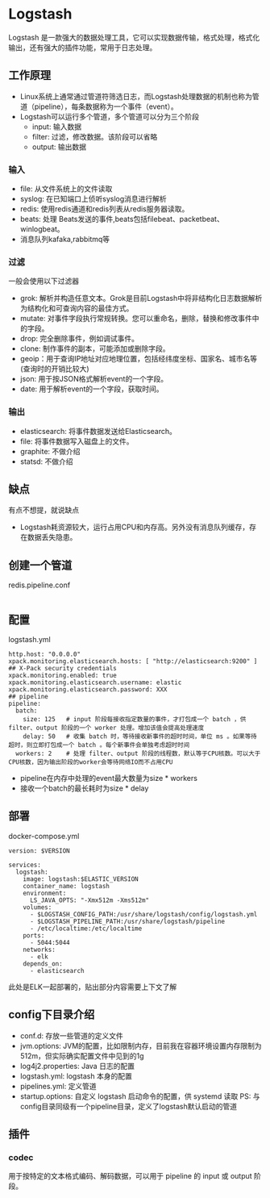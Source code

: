 # Logstash
Logstash 是一款强大的数据处理工具，它可以实现数据传输，格式处理，格式化输出，还有强大的插件功能，常用于日志处理。

## 工作原理
* Linux系统上通常通过管道符筛选日志，而Logstash处理数据的机制也称为管道（pipeline），每条数据称为一个事件（event）。
* Logstash可以运行多个管道，多个管道可以分为三个阶段
  * input: 输入数据
  * filter: 过滤，修改数据。该阶段可以省略
  * output: 输出数据

### 输入
* file: 从文件系统上的文件读取
* syslog: 在已知端口上侦听syslog消息进行解析
* redis: 使用redis通道和redis列表从redis服务器读取。
* beats: 处理 Beats发送的事件,beats包括filebeat、packetbeat、winlogbeat。
* 消息队列kafaka,rabbitmq等
  
### 过滤
一般会使用以下过滤器
* grok: 解析并构造任意文本。Grok是目前Logstash中将非结构化日志数据解析为结构化和可查询内容的最佳方式。
* mutate: 对事件字段执行常规转换。您可以重命名，删除，替换和修改事件中的字段。
* drop: 完全删除事件，例如调试事件。
* clone: 制作事件的副本，可能添加或删除字段。
* geoip：用于查询IP地址对应地理位置，包括经纬度坐标、国家名、城市名等(查询时的开销比较大)
* json: 用于按JSON格式解析event的一个字段。
* date: 用于解析event的一个字段，获取时间。
### 输出
* elasticsearch: 将事件数据发送给Elasticsearch。
* file: 将事件数据写入磁盘上的文件。
* graphite: 不做介绍
* statsd: 不做介绍
  
## 缺点
有点不想提，就说缺点
* Logstash耗资源较大，运行占用CPU和内存高。另外没有消息队列缓存，存在数据丢失隐患。

## 创建一个管道
redis.pipeline.conf
```

```

## 配置
logstash.yml
```
http.host: "0.0.0.0"
xpack.monitoring.elasticsearch.hosts: [ "http://elasticsearch:9200" ]
## X-Pack security credentials
xpack.monitoring.enabled: true
xpack.monitoring.elasticsearch.username: elastic
xpack.monitoring.elasticsearch.password: XXX
## pipeline
pipeline:
  batch:
    size: 125   # input 阶段每接收指定数量的事件，才打包成一个 batch ，供 filter、output 阶段的一个 worker 处理。增加该值会提高处理速度
    delay: 50   # 收集 batch 时，等待接收新事件的超时时间，单位 ms 。如果等待超时，则立即打包成一个 batch 。每个新事件会单独考虑超时时间
  workers: 2    # 处理 filter、output 阶段的线程数，默认等于CPU核数。可以大于CPU核数，因为输出阶段的worker会等待网络IO而不占用CPU
```
* pipeline在内存中处理的event最大数量为size * workers
* 接收一个batch的最长耗时为size * delay


## 部署
docker-compose.yml
```
version: $VERSION

services:
  logstash:
    image: logstash:$ELASTIC_VERSION
    container_name: logstash
    environment:
      LS_JAVA_OPTS: "-Xmx512m -Xms512m"
    volumes:
      - $LOGSTASH_CONFIG_PATH:/usr/share/logstash/config/logstash.yml
      - $LOGSTASH_PIPELINE_PATH:/usr/share/logstash/pipeline
      - /etc/localtime:/etc/localtime
    ports:
      - 5044:5044
    networks:
      - elk
    depends_on:
      - elasticsearch
```
此处是ELK一起部署的，贴出部分内容需要上下文了解

## config下目录介绍
* conf.d: 存放一些管道的定义文件
* jvm.options: JVM的配置，比如限制内存，目前我在容器环境设置内存限制为512m，但实际确实配置文件中见到的1g
* log4j2.properties: Java 日志的配置
* logstash.yml: logstash 本身的配置
* pipelines.yml: 定义管道
* startup.options: 自定义 logstash 启动命令的配置，供 systemd 读取
PS: 与config目录同级有一个pipeline目录，定义了logstash默认启动的管道

## 插件

### codec
用于按特定的文本格式编码、解码数据，可以用于 pipeline 的 input 或 output 阶段。